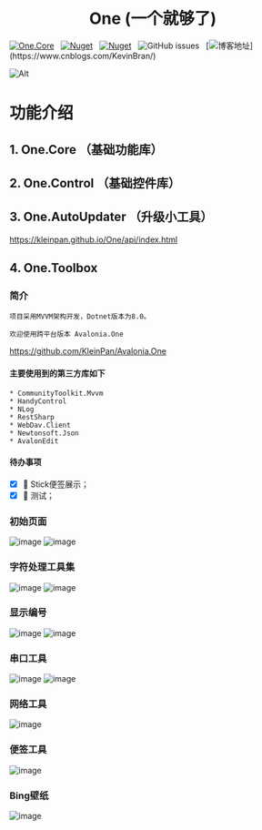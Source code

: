 <div align="center">

# One (一个就够了)

</div>

[![One.Core](https://img.shields.io/nuget/v/One.Core?label=One.Core)](https://www.nuget.org/packages/One.Core/)
&nbsp; [![Nuget](https://img.shields.io/nuget/v/One.Control?label=One.Control)](https://www.nuget.org/packages/One.Control/)
&nbsp; [![Nuget](https://img.shields.io/nuget/v/One.AutoUpdater?label=One.AutoUpdater)](https://www.nuget.org/packages/One.AutoUpdater/)
&nbsp; ![GitHub issues](https://img.shields.io/github/issues/KleinPan/One)
&nbsp; [![博客地址](https://img.shields.io/badge/cnblogs-Link-brightgreen")](https://www.cnblogs.com/KevinBran/)


<!--
  ## Nuget Links
  
  | [One.Core](https://www.nuget.org/packages/One.Core/)  | [One.Control](https://www.nuget.org/packages/One.Control/) 
  | ------------- | ------------- 
  
-->

![Alt](https://repobeats.axiom.co/api/embed/4fb7dc32557eadd8782eafb3e3f4564a73996dd1.svg "Repobeats analytics image")

# 功能介绍
## 1. One.Core （基础功能库）


## 2. One.Control （基础控件库）

## 3. One.AutoUpdater （升级小工具）
  https://kleinpan.github.io/One/api/index.html
## 4. One.Toolbox

### 简介

    项目采用MVVM架构开发，Dotnet版本为8.0。

    欢迎使用跨平台版本 Avalonia.One
  https://github.com/KleinPan/Avalonia.One

#### 主要使用到的第三方库如下
    * CommunityToolkit.Mvvm
    * HandyControl
    * NLog
    * RestSharp
    * WebDav.Client
    * Newtonsoft.Json
    * AvalonEdit

#### 待办事项
- [x] 🎉 Stick便签展示；
- [x] 🏁 测试；

### 初始页面
![image](https://github.com/KleinPan/One/blob/master/docs/Dashboard.jpg?raw=true)
![image](https://github.com/KleinPan/One/blob/master/docs/Dashboard_Dark.png?raw=true)

### 字符处理工具集
![image](https://github.com/KleinPan/One/blob/master/docs/StringProcess.png)
![image](https://github.com/KleinPan/One/blob/master/docs/StringProcess_Dark.png)

### 显示编号
![image](https://github.com/KleinPan/One/blob/master/docs/ShowIndex.png?raw=true)
![image](https://github.com/KleinPan/One/blob/master/docs/ShowIndex_Dark.png?raw=true)

### 串口工具
![image](https://github.com/KleinPan/One/blob/master/docs/Serialport.png?raw=true)
![image](https://github.com/KleinPan/One/blob/master/docs/Serialport_Dark.png?raw=true)

### 网络工具
![image](https://github.com/KleinPan/One/blob/master/docs/Net.jpg?raw=true)


### 便签工具
![image](https://github.com/KleinPan/One/blob/master/docs/Stick.png?raw=true)

### Bing壁纸
![image](https://github.com/KleinPan/One/blob/master/docs/BingImage.jpg?raw=true)



